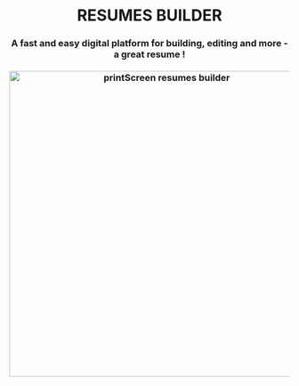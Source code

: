 <h1 align="center">RESUMES BUILDER</h1>

<h3 align="center"> A fast and easy digital platform for building, editing and more - a great resume !
  
<br />
<br />
  
<img width="550" heigth="350" alt="printScreen resumes builder" src="https://github.com/urlsab/cv-app-master/assets/77020927/0546afc1-609c-4c61-98ad-7e4e6dd27b94">

</h3>
